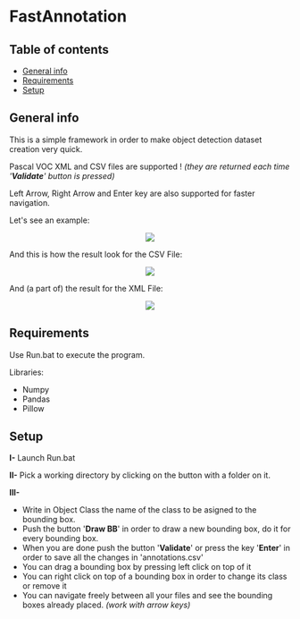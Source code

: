 # FastAnnotation

## Table of contents
* [General info](#general-info)
* [Requirements](#requirements)
* [Setup](#setup)

## General info

This is a simple framework in order to make object detection dataset creation very quick.

Pascal VOC XML and CSV files are supported ! *(they are returned each time '**Validate**' button is pressed)*

Left Arrow, Right Arrow and Enter key are also supported for faster navigation.

Let's see an example:

<p align="center">
<img src="https://user-images.githubusercontent.com/65224852/153765919-7876617e-25a1-4e9a-a961-427efe8c8cdb.PNG">
</p>

And this is how the result look for the CSV File:

<p align="center">
<img src="https://user-images.githubusercontent.com/65224852/160229591-8d61638b-3c81-44d3-a4f9-f403d9973f34.PNG">
</p>

And (a part of) the result for the XML File:

<p align="center">
<img src="https://user-images.githubusercontent.com/65224852/153766142-b6219221-2e4a-4b87-a8b2-dd702612f96e.PNG">
</p>

## Requirements

Use Run.bat to execute the program.

Libraries:
* Numpy
* Pandas
* Pillow

## Setup

**I-** Launch Run.bat

**II-** Pick a working directory by clicking on the button with a folder on it.

**III-**
* Write in Object Class the name of the class to be asigned to the bounding box.
* Push the button '**Draw BB**' in order to draw a new bounding box, do it for every bounding box.
* When you are done push the button '**Validate**' or press the key '**Enter**' in order to save all the changes in 'annotations.csv'
* You can drag a bounding box by pressing left click on top of it
* You can right click on top of a bounding box in order to change its class or remove it
* You can navigate freely between all your files and see the bounding boxes already placed. *(work with arrow keys)*
